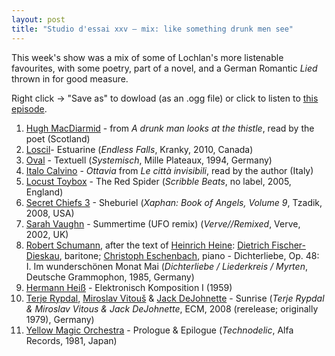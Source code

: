 ```yaml
---
layout: post
title: "Studio d'essai xxv – mix: like something drunk men see"
---
```


This week's show was a mix of some of Lochlan's more listenable favourites,
with some poetry, part of a novel, and a German Romantic _Lied_ thrown in for good
measure.

Right click → "Save as" to dowload (as an .ogg file) or click to listen to <a
href="https://github.com/studio-dessai/podcasts/blob/master/2014-12-11%20studio%20d%27essai%20xxv.ogg">this episode</a>.

1. [Hugh MacDiarmid](https://en.wikipedia.org/wiki/Hugh_MacDiarmid) - from _A drunk man looks at the thistle_, read by the poet (Scotland)
1. [Loscil](http://musicbrainz.org/artist/4f2c565b-ac40-4678-ba61-4fcf3b97edbc)- Estuarine (_Endless Falls_, Kranky, 2010, Canada)
1. [Oval](http://musicbrainz.org/artist/2fa478b1-dee0-428c-8e18-8b0b6608b2dd) - Textuell (_Systemisch_, Mille Plateaux, 1994, Germany)
1. [Italo Calvino](https://en.wikipedia.org/wiki/Italo_Calvino) - _Ottavia_ from _Le città invisibili_, read by the author (Italy)
1. [Locust Toybox](http://musicbrainz.org/release/fc8d59a5-1107-41be-917d-b7c78cd526f7) - The Red Spider (_Scribble Beats_, no label, 2005, England)
1. [Secret Chiefs 3](http://musicbrainz.org/artist/45ec9b41-eeea-42da-8337-28c67a8d2934) - Sheburiel (_Xaphan: Book of Angels, Volume 9_, Tzadik, 2008, USA)
1. [Sarah Vaughn](musicbrainz.org/artist/351d8bdf-33a1-45e2-8c04-c85fad20da55) - Summertime (UFO remix) (_Verve//Remixed_, Verve, 2002, UK)
1. [Robert Schumann](http://musicbrainz.org/artist/3cd3882c-00f8-4362-a0c2-ad89ed248533), after the text of [Heinrich Heine](https://en.wikipedia.org/wiki/Heinrich_Heine): [Dietrich Fischer-Dieskau](http://musicbrainz.org/artist/1bdc5968-3ca3-497f-b0c1-6de471b26b00), baritone; [Christoph Eschenbach](http://musicbrainz.org/artist/67307b9a-5f5c-4611-8d41-d439d343fa84), piano - Dichterliebe, Op. 48: I. Im wunderschönen Monat Mai  (_Dichterliebe / Liederkreis / Myrten_, Deutsche Grammophon, 1985, Germany) 
1. [Hermann Heiß](https://en.wikipedia.org/wiki/Hermann_Heiss) - Elektronisch Komposition I (1959)
1. [Terje Rypdal](http://musicbrainz.org/artist/6a5e6105-b1c4-4c5c-97ae-5ee4b7f746b4), [Miroslav Vitouš](http://musicbrainz.org/artist/d214235c-cf6f-4c8a-bf68-be027b7bb16e) & [Jack DeJohnette](http://musicbrainz.org/artist/f2d13d28-6f74-4dd5-b596-8bd0b6f67615) - Sunrise (_Terje Rypdal & Miroslav Vitous & Jack DeJohnette_, ECM, 2008 (rerelease; originally 1979), Germany)
1. [Yellow Magic Orchestra](https://musicbrainz.org/artist/ac5af671-1df0-4312-8b7b-e61992ecc883) - Prologue & Epilogue (_Technodelic_, Alfa Records, 1981, Japan)
